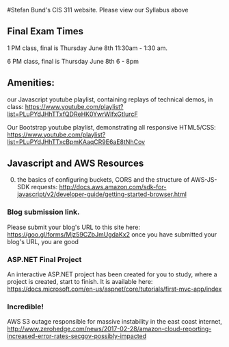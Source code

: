 
#Stefan Bund's CIS 311 website. Please view our Syllabus above
## Final Exam Times
 1 PM class, final is Thursday June 8th 11:30am - 1:30 am. 
 
 6 PM class, final is Thursday June 8th 6 - 8pm

## Amenities: 
our Javascript youtube playlist, containing replays of technical demos, in class: https://www.youtube.com/playlist?list=PLuPYdJHhTTxfQDReHK0YwrWlfxGtIurcF

Our Bootstrap youtube playlist, demonstrating all responsive HTML5/CSS: https://www.youtube.com/playlist?list=PLuPYdJHhTTxcBpmKAaqCR9E6aE8tNhCov

## Javascript and AWS Resources
0. the basics of configuring buckets, CORS and the structure of AWS-JS-SDK requests: http://docs.aws.amazon.com/sdk-for-javascript/v2/developer-guide/getting-started-browser.html

### Blog submission link. 
Please submit your blog's URL to this site here: https://goo.gl/forms/Mjz59CZbJmUgdaKx2 once you have submitted your blog's URL, you are good

### ASP.NET Final Project
An interactive ASP.NET project has been created for you to study, where a project is created, start to finish. It is available here: https://docs.microsoft.com/en-us/aspnet/core/tutorials/first-mvc-app/index

### Incredible!
AWS S3 outage responsible for massive instability in the east coast internet, http://www.zerohedge.com/news/2017-02-28/amazon-cloud-reporting-increased-error-rates-secgov-possibly-impacted

